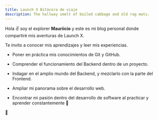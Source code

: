 ```yaml
---
title: Launch X Bitácora de viaje
description: The hallway smelt of boiled cabbage and old rag mats.
---
```


Hola ✌️  soy el explorer **Mauriicio** y este es mi blog personal donde compartiré mis aventuras de Launch X.

Te invito a conocer mis aprendizajes y leer mis experiencias.

- Poner en práctica mis conocimientos de Git y GitHub.

- Comprender el funcionamiento del Backend dentro de un proyecto.

- Indagar en el amplio mundo del Backend, y mezclarlo con la parte del Frontend.

- Ampliar mi panorama sobre el desarrollo web.

- Encontrar mi pasión dentro del desarrollo de software al practicar y aprender constantemente 🎈

🚀
